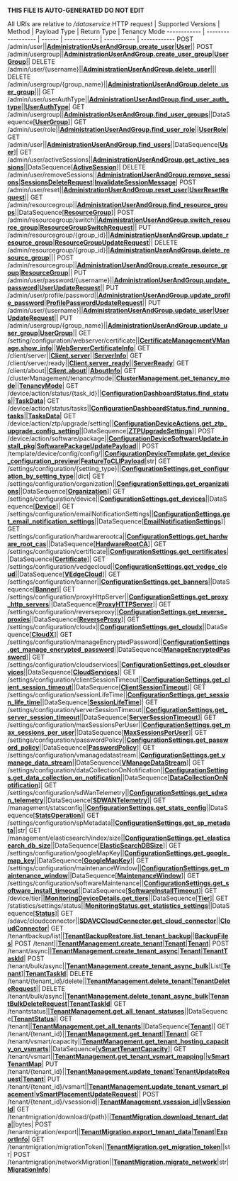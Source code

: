 **THIS FILE IS AUTO-GENERATED DO NOT EDIT**

All URIs are relative to */dataservice*
HTTP request | Supported Versions | Method | Payload Type | Return Type | Tenancy Mode
------------ | ------------------ | ------ | ------------ | ----------- | ------------
POST /admin/user||[**AdministrationUserAndGroup.create_user**](vmngclient/endpoints/administration_user_and_group.py#L157)|[**User**](vmngclient/endpoints/administration_user_and_group.py#L11)||
POST /admin/usergroup||[**AdministrationUserAndGroup.create_user_group**](vmngclient/endpoints/administration_user_and_group.py#L161)|[**UserGroup**](vmngclient/endpoints/administration_user_and_group.py#L48)||
DELETE /admin/user/{username}||[**AdministrationUserAndGroup.delete_user**](vmngclient/endpoints/administration_user_and_group.py#L173)|||
DELETE /admin/usergroup/{group_name}||[**AdministrationUserAndGroup.delete_user_group**](vmngclient/endpoints/administration_user_and_group.py#L177)|||
GET /admin/user/userAuthType||[**AdministrationUserAndGroup.find_user_auth_type**](vmngclient/endpoints/administration_user_and_group.py#L193)||[**UserAuthType**](vmngclient/endpoints/administration_user_and_group.py#L37)|
GET /admin/usergroup||[**AdministrationUserAndGroup.find_user_groups**](vmngclient/endpoints/administration_user_and_group.py#L197)||DataSequence[[**UserGroup**](vmngclient/endpoints/administration_user_and_group.py#L48)]|
GET /admin/user/role||[**AdministrationUserAndGroup.find_user_role**](vmngclient/endpoints/administration_user_and_group.py#L205)||[**UserRole**](vmngclient/endpoints/administration_user_and_group.py#L33)|
GET /admin/user||[**AdministrationUserAndGroup.find_users**](vmngclient/endpoints/administration_user_and_group.py#L209)||DataSequence[[**User**](vmngclient/endpoints/administration_user_and_group.py#L11)]|
GET /admin/user/activeSessions||[**AdministrationUserAndGroup.get_active_sessions**](vmngclient/endpoints/administration_user_and_group.py#L213)||DataSequence[[**ActiveSession**](vmngclient/endpoints/administration_user_and_group.py#L89)]|
DELETE /admin/user/removeSessions||[**AdministrationUserAndGroup.remove_sessions**](vmngclient/endpoints/administration_user_and_group.py#L225)|[**SessionsDeleteRequest**](vmngclient/endpoints/administration_user_and_group.py#L105)|[**InvalidateSessionMessage**](vmngclient/endpoints/administration_user_and_group.py#L118)|
POST /admin/user/reset||[**AdministrationUserAndGroup.reset_user**](vmngclient/endpoints/administration_user_and_group.py#L229)|[**UserResetRequest**](vmngclient/endpoints/administration_user_and_group.py#L85)||
GET /admin/resourcegroup||[**AdministrationUserAndGroup.find_resource_groups**](vmngclient/endpoints/administration_user_and_group.py#L233)||DataSequence[[**ResourceGroup**](vmngclient/endpoints/administration_user_and_group.py#L127)]|
POST /admin/resourcegroup/switch||[**AdministrationUserAndGroup.switch_resource_group**](vmngclient/endpoints/administration_user_and_group.py#L237)|[**ResourceGroupSwitchRequest**](vmngclient/endpoints/administration_user_and_group.py#L144)||
PUT /admin/resourcegroup/{group_id}||[**AdministrationUserAndGroup.update_resource_group**](vmngclient/endpoints/administration_user_and_group.py#L241)|[**ResourceGroupUpdateRequest**](vmngclient/endpoints/administration_user_and_group.py#L137)||
DELETE /admin/resourcegroup/{group_id}||[**AdministrationUserAndGroup.delete_resource_group**](vmngclient/endpoints/administration_user_and_group.py#L245)|||
POST /admin/resourcegroup||[**AdministrationUserAndGroup.create_resource_group**](vmngclient/endpoints/administration_user_and_group.py#L249)|[**ResourceGroup**](vmngclient/endpoints/administration_user_and_group.py#L127)||
PUT /admin/user/password/{username}||[**AdministrationUserAndGroup.update_password**](vmngclient/endpoints/administration_user_and_group.py#L261)|[**UserUpdateRequest**](vmngclient/endpoints/administration_user_and_group.py#L20)||
PUT /admin/user/profile/password||[**AdministrationUserAndGroup.update_profile_password**](vmngclient/endpoints/administration_user_and_group.py#L269)|[**ProfilePasswordUpdateRequest**](vmngclient/endpoints/administration_user_and_group.py#L122)||
PUT /admin/user/{username}||[**AdministrationUserAndGroup.update_user**](vmngclient/endpoints/administration_user_and_group.py#L273)|[**UserUpdateRequest**](vmngclient/endpoints/administration_user_and_group.py#L20)||
PUT /admin/usergroup/{group_name}||[**AdministrationUserAndGroup.update_user_group**](vmngclient/endpoints/administration_user_and_group.py#L277)|[**UserGroup**](vmngclient/endpoints/administration_user_and_group.py#L48)||
GET /setting/configuration/webserver/certificate||[**CertificateManagementVManage.show_info**](vmngclient/endpoints/certificate_management_vmanage.py#L43)||[**WebServerCertificateInfo**](vmngclient/endpoints/certificate_management_vmanage.py#L9)|
GET /client/server||[**Client.server**](vmngclient/endpoints/client.py#L65)||[**ServerInfo**](vmngclient/endpoints/client.py#L21)|
GET /client/server/ready||[**Client.server_ready**](vmngclient/endpoints/client.py#L69)||[**ServerReady**](vmngclient/endpoints/client.py#L60)|
GET /client/about||[**Client.about**](vmngclient/endpoints/client.py#L73)||[**AboutInfo**](vmngclient/endpoints/client.py#L49)|
GET /clusterManagement/tenancy/mode||[**ClusterManagement.get_tenancy_mode**](vmngclient/endpoints/cluster_management.py#L60)||[**TenancyMode**](vmngclient/endpoints/cluster_management.py#L16)|
GET /device/action/status/{task_id}||[**ConfigurationDashboardStatus.find_status**](vmngclient/endpoints/configuration_dashboard_status.py#L89)||[**TaskData**](vmngclient/endpoints/configuration_dashboard_status.py#L76)|
GET /device/action/status/tasks||[**ConfigurationDashboardStatus.find_running_tasks**](vmngclient/endpoints/configuration_dashboard_status.py#L93)||[**TasksData**](vmngclient/endpoints/configuration_dashboard_status.py#L84)|
GET /device/action/ztp/upgrade/setting||[**ConfigurationDeviceActions.get_ztp_upgrade_config_setting**](vmngclient/endpoints/configuration_device_actions.py#L74)||DataSequence[[**ZTPUpgradeSettings**](vmngclient/endpoints/configuration_device_actions.py#L10)]|
POST /device/action/software/package||[**ConfigurationDeviceSoftwareUpdate.install_pkg**](vmngclient/endpoints/configuration_device_software_update.py#L22)|[**SoftwarePackageUpdatePayload**](vmngclient/utils/upgrades_helper.py#L68)||
POST /template/device/config/config/||[**ConfigurationDeviceTemplate.get_device_configuration_preview**](vmngclient/endpoints/configuration_device_template.py#L19)|[**FeatureToCLIPayload**](vmngclient/endpoints/configuration_device_template.py#L10)|str|
GET /settings/configuration/{setting_type}||[**ConfigurationSettings.get_configuration_by_setting_type**](vmngclient/endpoints/configuration_settings.py#L176)||dict|
GET /settings/configuration/organization||[**ConfigurationSettings.get_organizations**](vmngclient/endpoints/configuration_settings.py#L180)||DataSequence[[**Organization**](vmngclient/endpoints/configuration_settings.py#L23)]|
GET /settings/configuration/device||[**ConfigurationSettings.get_devices**](vmngclient/endpoints/configuration_settings.py#L184)||DataSequence[[**Device**](vmngclient/endpoints/configuration_settings.py#L29)]|
GET /settings/configuration/emailNotificationSettings||[**ConfigurationSettings.get_email_notification_settings**](vmngclient/endpoints/configuration_settings.py#L188)||DataSequence[[**EmailNotificationSettings**](vmngclient/endpoints/configuration_settings.py#L34)]|
GET /settings/configuration/hardwarerootca||[**ConfigurationSettings.get_hardware_root_cas**](vmngclient/endpoints/configuration_settings.py#L192)||DataSequence[[**HardwareRootCA**](vmngclient/endpoints/configuration_settings.py#L38)]|
GET /settings/configuration/certificate||[**ConfigurationSettings.get_certificates**](vmngclient/endpoints/configuration_settings.py#L196)||DataSequence[[**Certificate**](vmngclient/endpoints/configuration_settings.py#L43)]|
GET /settings/configuration/vedgecloud||[**ConfigurationSettings.get_vedge_cloud**](vmngclient/endpoints/configuration_settings.py#L200)||DataSequence[[**VEdgeCloud**](vmngclient/endpoints/configuration_settings.py#L52)]|
GET /settings/configuration/banner||[**ConfigurationSettings.get_banners**](vmngclient/endpoints/configuration_settings.py#L204)||DataSequence[[**Banner**](vmngclient/endpoints/configuration_settings.py#L56)]|
GET /settings/configuration/proxyHttpServer||[**ConfigurationSettings.get_proxy_http_servers**](vmngclient/endpoints/configuration_settings.py#L208)||DataSequence[[**ProxyHTTPServer**](vmngclient/endpoints/configuration_settings.py#L60)]|
GET /settings/configuration/reverseproxy||[**ConfigurationSettings.get_reverse_proxies**](vmngclient/endpoints/configuration_settings.py#L212)||DataSequence[[**ReverseProxy**](vmngclient/endpoints/configuration_settings.py#L66)]|
GET /settings/configuration/cloudx||[**ConfigurationSettings.get_cloudx**](vmngclient/endpoints/configuration_settings.py#L216)||DataSequence[[**CloudX**](vmngclient/endpoints/configuration_settings.py#L70)]|
GET /settings/configuration/manageEncryptedPassword||[**ConfigurationSettings.get_manage_encrypted_password**](vmngclient/endpoints/configuration_settings.py#L220)||DataSequence[[**ManageEncryptedPassword**](vmngclient/endpoints/configuration_settings.py#L74)]|
GET /settings/configuration/cloudservices||[**ConfigurationSettings.get_cloudservices**](vmngclient/endpoints/configuration_settings.py#L224)||DataSequence[[**CloudServices**](vmngclient/endpoints/configuration_settings.py#L78)]|
GET /settings/configuration/clientSessionTimeout||[**ConfigurationSettings.get_client_session_timeout**](vmngclient/endpoints/configuration_settings.py#L228)||DataSequence[[**ClientSessionTimeout**](vmngclient/endpoints/configuration_settings.py#L88)]|
GET /settings/configuration/sessionLifeTime||[**ConfigurationSettings.get_session_life_time**](vmngclient/endpoints/configuration_settings.py#L232)||DataSequence[[**SessionLifeTime**](vmngclient/endpoints/configuration_settings.py#L93)]|
GET /settings/configuration/serverSessionTimeout||[**ConfigurationSettings.get_server_session_timeout**](vmngclient/endpoints/configuration_settings.py#L236)||DataSequence[[**ServerSessionTimeout**](vmngclient/endpoints/configuration_settings.py#L97)]|
GET /settings/configuration/maxSessionsPerUser||[**ConfigurationSettings.get_max_sessions_per_user**](vmngclient/endpoints/configuration_settings.py#L240)||DataSequence[[**MaxSessionsPerUser**](vmngclient/endpoints/configuration_settings.py#L101)]|
GET /settings/configuration/passwordPolicy||[**ConfigurationSettings.get_password_policy**](vmngclient/endpoints/configuration_settings.py#L244)||DataSequence[[**PasswordPolicy**](vmngclient/endpoints/configuration_settings.py#L105)]|
GET /settings/configuration/vmanagedatastream||[**ConfigurationSettings.get_vmanage_data_stream**](vmngclient/endpoints/configuration_settings.py#L248)||DataSequence[[**VManageDataStream**](vmngclient/endpoints/configuration_settings.py#L112)]|
GET /settings/configuration/dataCollectionOnNotification||[**ConfigurationSettings.get_data_collection_on_notification**](vmngclient/endpoints/configuration_settings.py#L252)||DataSequence[[**DataCollectionOnNotification**](vmngclient/endpoints/configuration_settings.py#L119)]|
GET /settings/configuration/sdWanTelemetry||[**ConfigurationSettings.get_sdwan_telemetry**](vmngclient/endpoints/configuration_settings.py#L256)||DataSequence[[**SDWANTelemetry**](vmngclient/endpoints/configuration_settings.py#L123)]|
GET /management/statsconfig||[**ConfigurationSettings.get_stats_config**](vmngclient/endpoints/configuration_settings.py#L260)||DataSequence[[**StatsOperation**](vmngclient/endpoints/configuration_settings.py#L127)]|
GET /settings/configuration/spMetadata||[**ConfigurationSettings.get_sp_metadata**](vmngclient/endpoints/configuration_settings.py#L264)||str|
GET /management/elasticsearch/index/size||[**ConfigurationSettings.get_elasticsearch_db_size**](vmngclient/endpoints/configuration_settings.py#L268)||DataSequence[[**ElasticSearchDBSize**](vmngclient/endpoints/configuration_settings.py#L141)]|
GET /settings/configuration/googleMapKey||[**ConfigurationSettings.get_google_map_key**](vmngclient/endpoints/configuration_settings.py#L272)||DataSequence[[**GoogleMapKey**](vmngclient/endpoints/configuration_settings.py#L146)]|
GET /settings/configuration/maintenanceWindow||[**ConfigurationSettings.get_maintenance_window**](vmngclient/endpoints/configuration_settings.py#L276)||DataSequence[[**MaintenanceWindow**](vmngclient/endpoints/configuration_settings.py#L134)]|
GET /settings/configuration/softwareMaintenance||[**ConfigurationSettings.get_software_install_timeout**](vmngclient/endpoints/configuration_settings.py#L280)||DataSequence[[**SoftwareInstallTimeout**](vmngclient/endpoints/configuration_settings.py#L150)]|
GET /device/tier||[**MonitoringDeviceDetails.get_tiers**](vmngclient/endpoints/monitoring_device_details.py#L116)||DataSequence[[**Tier**](vmngclient/endpoints/monitoring_device_details.py#L15)]|
GET /statistics/settings/status||[**MonitoringStatus.get_statistics_settings**](vmngclient/endpoints/monitoring_status.py#L32)||DataSequence[[**Status**](vmngclient/endpoints/monitoring_status.py#L17)]|
GET /sdavc/cloudconnector||[**SDAVCCloudConnector.get_cloud_connector**](vmngclient/endpoints/sdavc_cloud_connector.py#L28)||[**CloudConnector**](vmngclient/endpoints/sdavc_cloud_connector.py#L10)|
GET /tenantbackup/list||[**TenantBackupRestore.list_tenant_backup**](vmngclient/endpoints/tenant_backup_restore.py#L35)||[**BackupFiles**](vmngclient/endpoints/tenant_backup_restore.py#L10)|
POST /tenant||[**TenantManagement.create_tenant**](vmngclient/endpoints/tenant_management.py#L118)|[**Tenant**](vmngclient/model/tenant.py#L21)|[**Tenant**](vmngclient/model/tenant.py#L21)|
POST /tenant/async||[**TenantManagement.create_tenant_async**](vmngclient/endpoints/tenant_management.py#L123)|[**Tenant**](vmngclient/model/tenant.py#L21)|[**TenantTaskId**](vmngclient/endpoints/tenant_management.py#L21)|
POST /tenant/bulk/async||[**TenantManagement.create_tenant_async_bulk**](vmngclient/endpoints/tenant_management.py#L128)|List[[**Tenant**](vmngclient/model/tenant.py#L21)]|[**TenantTaskId**](vmngclient/endpoints/tenant_management.py#L21)|
DELETE /tenant/{tenant_id}/delete||[**TenantManagement.delete_tenant**](vmngclient/endpoints/tenant_management.py#L134)|[**TenantDeleteRequest**](vmngclient/endpoints/tenant_management.py#L12)||
DELETE /tenant/bulk/async||[**TenantManagement.delete_tenant_async_bulk**](vmngclient/endpoints/tenant_management.py#L139)|[**TenantBulkDeleteRequest**](vmngclient/endpoints/tenant_management.py#L16)|[**TenantTaskId**](vmngclient/endpoints/tenant_management.py#L21)|
GET /tenantstatus||[**TenantManagement.get_all_tenant_statuses**](vmngclient/endpoints/tenant_management.py#L149)||DataSequence[[**TenantStatus**](vmngclient/endpoints/tenant_management.py#L54)]|
GET /tenant||[**TenantManagement.get_all_tenants**](vmngclient/endpoints/tenant_management.py#L154)||DataSequence[[**Tenant**](vmngclient/model/tenant.py#L21)]|
GET /tenant/{tenant_id}||[**TenantManagement.get_tenant**](vmngclient/endpoints/tenant_management.py#L159)||[**Tenant**](vmngclient/model/tenant.py#L21)|
GET /tenant/vsmart/capacity||[**TenantManagement.get_tenant_hosting_capacity_on_vsmarts**](vmngclient/endpoints/tenant_management.py#L164)||DataSequence[[**vSmartTenantCapacity**](vmngclient/endpoints/tenant_management.py#L103)]|
GET /tenant/vsmart||[**TenantManagement.get_tenant_vsmart_mapping**](vmngclient/endpoints/tenant_management.py#L169)||[**vSmartTenantMap**](vmngclient/endpoints/tenant_management.py#L109)|
PUT /tenant/{tenant_id}||[**TenantManagement.update_tenant**](vmngclient/endpoints/tenant_management.py#L182)|[**TenantUpdateRequest**](vmngclient/endpoints/tenant_management.py#L63)|[**Tenant**](vmngclient/model/tenant.py#L21)|
PUT /tenant/{tenant_id}/vsmart||[**TenantManagement.update_tenant_vsmart_placement**](vmngclient/endpoints/tenant_management.py#L187)|[**vSmartPlacementUpdateRequest**](vmngclient/endpoints/tenant_management.py#L98)||
POST /tenant/{tenant_id}/vsessionid||[**TenantManagement.vsession_id**](vmngclient/endpoints/tenant_management.py#L192)||[**vSessionId**](vmngclient/endpoints/tenant_management.py#L113)|
GET /tenantmigration/download/{path}||[**TenantMigration.download_tenant_data**](vmngclient/endpoints/tenant_migration.py#L39)||bytes|
POST /tenantmigration/export||[**TenantMigration.export_tenant_data**](vmngclient/endpoints/tenant_migration.py#L43)|[**Tenant**](vmngclient/model/tenant.py#L21)|[**ExportInfo**](vmngclient/endpoints/tenant_migration.py#L16)|
GET /tenantmigration/migrationToken||[**TenantMigration.get_migration_token**](vmngclient/endpoints/tenant_migration.py#L47)||str|
POST /tenantmigration/networkMigration||[**TenantMigration.migrate_network**](vmngclient/endpoints/tenant_migration.py#L56)|str|[**MigrationInfo**](vmngclient/endpoints/tenant_migration.py#L34)|
